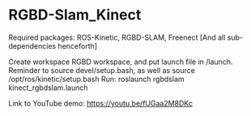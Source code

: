 # RGBD-Slam_Kinect

Required packages: ROS-Kinetic, RGBD-SLAM, Freenect [And all sub-dependencies henceforth]

Create workspace RGBD workspace, and put launch file in /launch. Reminder to source devel/setup.bash, as well as source /opt/ros/kinetic/setup.bash
Run:
roslaunch rgbdslam kinect_rgbdslam.launch


Link to YouTube demo:
https://youtu.be/fUGaa2M8DKc
